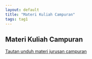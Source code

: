 ```yaml
---
layout: default
title: "Materi Kuliah Campuran"
tags: tag1
---
```


## Materi Kuliah Campuran

[Tautan unduh materi jurusan campuran](http://bit.ly/nonregstmik2014)
